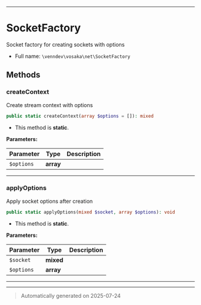 ***

# SocketFactory

Socket factory for creating sockets with options



* Full name: `\venndev\vosaka\net\SocketFactory`




## Methods


### createContext

Create stream context with options

```php
public static createContext(array $options = []): mixed
```



* This method is **static**.




**Parameters:**

| Parameter | Type | Description |
|-----------|------|-------------|
| `$options` | **array** |  |





***

### applyOptions

Apply socket options after creation

```php
public static applyOptions(mixed $socket, array $options): void
```



* This method is **static**.




**Parameters:**

| Parameter | Type | Description |
|-----------|------|-------------|
| `$socket` | **mixed** |  |
| `$options` | **array** |  |





***


***
> Automatically generated on 2025-07-24
